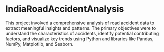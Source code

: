 # IndiaRoadAccidentAnalysis
This project involved a comprehensive analysis of road accident data to extract meaningful insights and patterns. The primary objectives were to understand the characteristics of accidents, identify potential contributing factors, and visualize key trends using Python and libraries like Pandas, NumPy, Matplotlib, and Seaborn.
